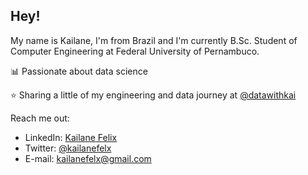 ## Hey! 

My name is Kailane, I'm from Brazil and I'm currently B.Sc. Student of Computer Engineering at Federal University of Pernambuco.

📊 Passionate about data science

⭐ Sharing a little of my engineering and data  journey at [@datawithkai](https://www.instagram.com/datawithkai/)

Reach me out:
* LinkedIn: [Kailane Felix](https://www.linkedin.com/in/kailane-felix/)
* Twitter: [@kailanefelx](https://twitter.com/kailanefelx)
* E-mail: kailanefelx@gmail.com
